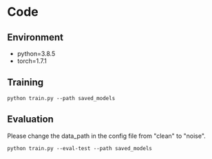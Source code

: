# Code

## Environment
- python=3.8.5
- torch=1.7.1
   
## Training
```
python train.py --path saved_models
```

## Evaluation
Please change the data_path in the config file from "clean" to "noise".
```
python train.py --eval-test --path saved_models
```